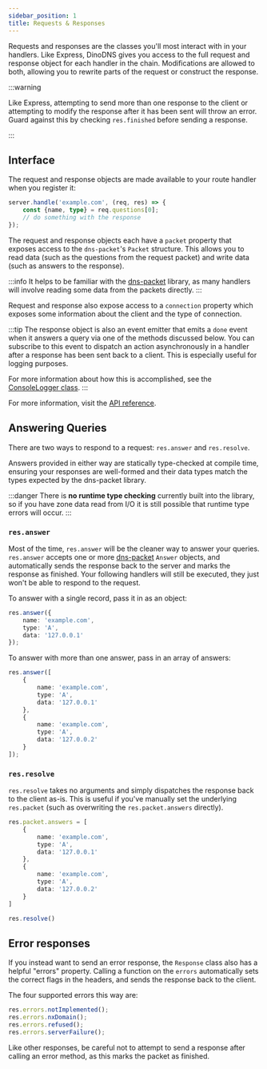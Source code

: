 ```yaml
---
sidebar_position: 1
title: Requests & Responses
---
```


Requests and responses are the classes you'll most interact with in your handlers. Like Express, DinoDNS gives you access to the full request and response object for each handler in the chain. Modifications are allowed to both, allowing you to rewrite parts of the request or construct the response.

:::warning

Like Express, attempting to send more than one response to the client or attempting to modify the response after it has been sent will throw an error. Guard against this by checking `res.finished` before sending a response.

:::

## Interface

The request and response objects are made available to your route handler when you register it:

```ts title="handler.ts"
server.handle('example.com', (req, res) => {
    const {name, type} = req.questions[0];
    // do something with the response
});
```

The request and response objects each have a `packet` property that exposes access to the `dns-packet`'s `Packet` structure. This allows you to read data (such as the questions from the request packet) and write data (such as answers to the response).

:::info
It helps to be familiar with the [dns-packet](https://www.npmjs.com/package/dns-packet) library, as many handlers will involve reading some data from the packets directly.
:::

Request and response also expose access to a `connection` property which exposes some information about the client and the type of connection.

:::tip
The response object is also an event emitter that emits a `done` event when it answers a query via one of the methods discussed below. You can subscribe to this event to dispatch an action asynchronously in a handler after a response has been sent back to a client. This is especially useful for logging purposes.

For more information about how this is accomplished, see the [ConsoleLogger class](https://github.com/jafayer/DinoDNS/blob/main/src/plugins/loggers/ConsoleLogger/index.ts).
:::

For more information, visit the [API reference](https://api.dinodns.dev).

## Answering Queries

There are two ways to respond to a request: `res.answer` and `res.resolve`.

Answers provided in either way are statically type-checked at compile time, ensuring your responses are well-formed and their data types match the types expected by the dns-packet library.

:::danger
There is **no runtime type checking** currently built into the library, so if you have zone data read from I/O it is still possible that runtime type errors will occur.
:::

### `res.answer`

Most of the time, `res.answer` will be the cleaner way to answer your queries. `res.answer` accepts one or more [dns-packet](https://www.npmjs.com/package/dns-packet) `Answer` objects, and automatically sends the response back to the server and marks the response as finished. Your following handlers will still be executed, they just won't be able to respond to the request.

To answer with a single record, pass it in as an object:

```ts
res.answer({
    name: 'example.com',
    type: 'A',
    data: '127.0.0.1'
});
```

To answer with more than one answer, pass in an array of answers:

```ts title="handler.ts"
res.answer([
    {
        name: 'example.com',
        type: 'A',
        data: '127.0.0.1'
    },
    {
        name: 'example.com',
        type: 'A',
        data: '127.0.0.2'
    }
]);
```

### `res.resolve`

`res.resolve` takes no arguments and simply dispatches the response back to the client as-is. This is useful if you've manually set the underlying `res.packet` (such as overwriting the `res.packet.answers` directly).

```ts title="handler.ts"
res.packet.answers = [
    {
        name: 'example.com',
        type: 'A',
        data: '127.0.0.1'
    },
    {
        name: 'example.com',
        type: 'A',
        data: '127.0.0.2'
    }
]

res.resolve()
```

## Error responses

If you instead want to send an error response, the `Response` class also has a helpful "errors" property. Calling a function on the `errors` automatically sets the correct flags in the headers, and sends the response back to the client.

The four supported errors this way are:

```ts title="errors.ts"
res.errors.notImplemented();
res.errors.nxDomain();
res.errors.refused();
res.errors.serverFailure();
```

Like other responses, be careful not to attempt to send a response after calling an error method, as this marks the packet as finished.